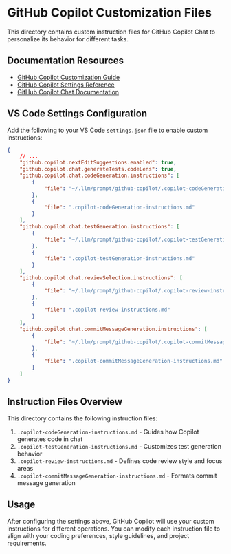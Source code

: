 # GitHub Copilot Customization Files

This directory contains custom instruction files for GitHub Copilot Chat to personalize its behavior for different tasks.

## Documentation Resources

* [GitHub Copilot Customization Guide](https://code.visualstudio.com/docs/copilot/copilot-customization)
* [GitHub Copilot Settings Reference](https://code.visualstudio.com/docs/copilot/reference/copilot-settings)
* [GitHub Copilot Chat Documentation](https://docs.github.com/en/copilot/github-copilot-chat/using-github-copilot-chat)

## VS Code Settings Configuration

Add the following to your VS Code `settings.json` file to enable custom instructions:

```json
{
    // ...
    "github.copilot.nextEditSuggestions.enabled": true,
    "github.copilot.chat.generateTests.codeLens": true,
    "github.copilot.chat.codeGeneration.instructions": [
        {
            "file": "~/.llm/prompt/github-copilot/.copilot-codeGeneration-instructions.md",
        },
        {
            "file": ".copilot-codeGeneration-instructions.md"
        }
    ],
    "github.copilot.chat.testGeneration.instructions": [
        {
            "file": "~/.llm/prompt/github-copilot/.copilot-testGeneration-instructions.md",
        },
        {
            "file": ".copilot-testGeneration-instructions.md"
        }
    ],
    "github.copilot.chat.reviewSelection.instructions": [
        {
            "file": "~/.llm/prompt/github-copilot/.copilot-review-instructions.md",
        },
        {
            "file": ".copilot-review-instructions.md"
        }
    ],
    "github.copilot.chat.commitMessageGeneration.instructions": [
        {
            "file": "~/.llm/prompt/github-copilot/.copilot-commitMessageGeneration-instructions.md",
        },
        {
            "file": ".copilot-commitMessageGeneration-instructions.md"
        }
    ]
}
```

## Instruction Files Overview

This directory contains the following instruction files:

1. `.copilot-codeGeneration-instructions.md` - Guides how Copilot generates code in chat
2. `.copilot-testGeneration-instructions.md` - Customizes test generation behavior
3. `.copilot-review-instructions.md` - Defines code review style and focus areas
4. `.copilot-commitMessageGeneration-instructions.md` - Formats commit message generation

## Usage

After configuring the settings above, GitHub Copilot will use your custom instructions for different operations. You can modify each instruction file to align with your coding preferences, style guidelines, and project requirements.
